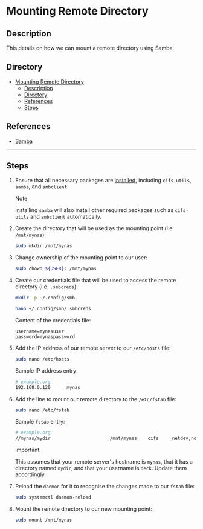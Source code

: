 # Mounting Remote Directory

## Description

This details on how we can mount a remote directory using Samba.

## Directory

- [Mounting Remote Directory](#mounting-remote-directory)
  - [Description](#description)
  - [Directory](#directory)
  - [References](#references)
  - [Steps](#steps)

## References

- [Samba](https://wiki.archlinux.org/title/samba)

---

## Steps

1. Ensure that all necessary packages are [installed](yay.md#install), including `cifs-utils`, `samba`, and `smbclient`.

    > [!NOTE]  
    > Installing `samba` will also install other required packages such as `cifs-utils` and `smbclient` automatically.

2. Create the directory that will be used as the mounting point (i.e. `/mnt/mynas`):

    ```sh
    sudo mkdir /mnt/mynas
    ```

3. Change ownership of the mounting point to our user:

    ```sh
    sudo chown ${USER}: /mnt/mynas
    ```

4. Create our credentials file that will be used to access the remote directory (i.e. `.smbcreds`):

    ```sh
    mkdir -p ~/.config/smb
    ```

    ```sh
    nano ~/.config/smb/.smbcreds
    ```

    Content of the credentials file:

    ```
    username=mynasuser
    password=mynaspassword
    ```

5. Add the IP address of our remote server to our `/etc/hosts` file:

    ```sh
    sudo nano /etc/hosts
    ```

    Sample IP address entry:

    ```sh
    # example.org
    192.168.0.120      mynas
    ```

6. Add the line to mount our remote directory to the `/etc/fstab` file:

    ```sh
    sudo nano /etc/fstab
    ```

    Sample `fstab` entry:

    ```sh
    # example.org
    //mynas/mydir                      /mnt/mynas    cifs    _netdev,nofail,mfsymlinks,credentials=/home/deck/.config/smb/.smbcreds,vers=3.0,uid=1000,gid=1000,iocharset=utf8   0 0
    ```

    > [!IMPORTANT]  
    > This assumes that your remote server's hostname is `mynas`, that it has a directory named `mydir`, and that your username is `deck`. Update them accordingly.

7. Reload the `daemon` for it to recognise the changes made to our `fstab` file:

    ```sh
    sudo systemctl daemon-reload
    ```

8. Mount the remote directory to our new mounting point:

    ```sh
    sudo mount /mnt/mynas
    ```
